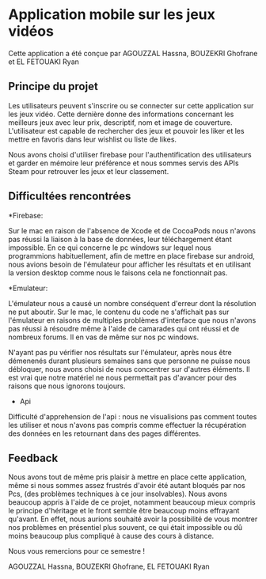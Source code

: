 # Application mobile sur les jeux vidéos

Cette application a été conçue par AGOUZZAL Hassna, BOUZEKRI Ghofrane et EL FETOUAKI Ryan 

## Principe du projet

Les utilisateurs peuvent s'inscrire ou se connecter sur cette application sur les jeux vidéo. Cette dernière donne des informations concernant les meilleurs jeux avec leur prix, descriptif, nom et image de couverture. L'utilisateur est capable de rechercher des jeux et pouvoir les liker et les mettre en favoris dans leur wishlist ou liste de likes.

Nous avons choisi d'utiliser firebase pour l'authentification des utilisateurs et garder en mémoire leur préférence et nous sommes servis des APIs Steam pour retrouver les jeux et leur classement.


## Difficultées rencontrées

*Firebase:

Sur le mac en raison de l'absence de Xcode et de CocoaPods nous n'avons pas réussi la liaison à la base de données, leur téléchargement étant impossible. En ce qui concerne le pc windows sur lequel nous programmions habituellement, afin de mettre en place firebase sur android, nous avions besoin de l'émulateur pour afficher les résultats et en utilisant la version desktop comme nous le faisons cela ne fonctionnait pas.

*Emulateur:

L'émulateur nous a causé un nombre conséquent d'erreur dont la résolution ne put aboutir. Sur le mac, le contenu du code ne s'affichait pas sur l'émulateur en raisons de multiples problèmes d'interface que nous n'avons pas réussi à résoudre même à l'aide de camarades qui ont réussi et de nombreux forums. Il en vas de même sur nos pc windows.

N'ayant pas pu vérifier nos résultats sur l'émulateur, après nous être démenenés durant plusieurs semaines sans que personne ne puisse nous débloquer, nous avons choisi de nous concentrer sur d'autres éléments. Il est vrai que notre matériel ne nous permettait pas d'avancer pour des raisons que nous ignorons toujours.

* Api

Difficulté d'apprehension de l'api : nous ne visualisions pas comment toutes les utiliser et nous n'avons pas compris comme effectuer la récupération des données  en les retournant dans des pages différentes.


## Feedback

Nous avons tout de même pris plaisir à mettre en place cette application, même si nous sommes assez frustrés d'avoir été autant bloqués par nos Pcs, (des problèmes techniques à ce jour insolvables). Nous avons beaucoup appris à l'aide de ce projet, notamment beaucoup mieux compris le principe d'héritage et le front semble être beaucoup moins effrayant qu'avant. 
En effet, nous aurions souhaité avoir la possibilité de vous montrer nos problèmes en présentiel plus souvent, ce qui était impossible ou dû moins beaucoup plus compliqué à cause des cours à distance. 

Nous vous remercions pour ce semestre !

AGOUZZAL Hassna, BOUZEKRI Ghofrane, EL FETOUAKI Ryan



